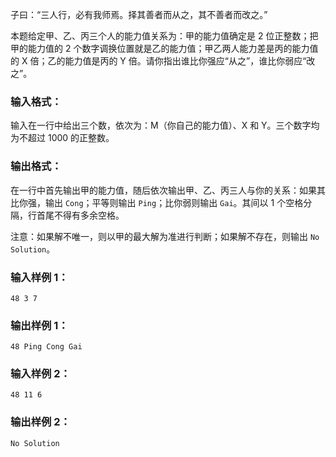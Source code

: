 <!-- Title
三人行 (20)
-->
子曰：“三人行，必有我师焉。择其善者而从之，其不善者而改之。”

本题给定甲、乙、丙三个人的能力值关系为：甲的能力值确定是 2 位正整数；把甲的能力值的 2 个数字调换位置就是乙的能力值；甲乙两人能力差是丙的能力值的 X
倍；乙的能力值是丙的 Y 倍。请你指出谁比你强应“从之”，谁比你弱应“改之”。

### 输入格式：

输入在一行中给出三个数，依次为：M（你自己的能力值）、X 和 Y。三个数字均为不超过 1000 的正整数。

### 输出格式：

在一行中首先输出甲的能力值，随后依次输出甲、乙、丙三人与你的关系：如果其比你强，输出 `Cong`；平等则输出 `Ping`；比你弱则输出
`Gai`。其间以 1 个空格分隔，行首尾不得有多余空格。

注意：如果解不唯一，则以甲的最大解为准进行判断；如果解不存在，则输出 `No Solution`。

### 输入样例 1：

    
    
    48 3 7
    

### 输出样例 1：

    
    
    48 Ping Cong Gai
    

### 输入样例 2：

    
    
    48 11 6
    

### 输出样例 2：

    
    
    No Solution
    

